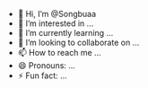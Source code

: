 - 👋 Hi, I’m @Songbuaa
- 👀 I’m interested in ...
- 🌱 I’m currently learning ...
- 💞️ I’m looking to collaborate on ...
- 📫 How to reach me ...
- 😄 Pronouns: ...
- ⚡ Fun fact: ...

<!---
Songbuaa/Songbuaa is a ✨ special ✨ repository because its `README.md` (this file) appears on your GitHub profile.
You can click the Preview link to take a look at your changes.
--->
